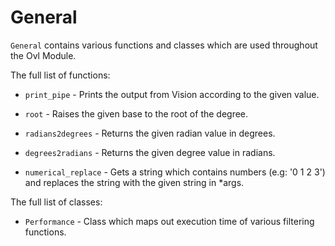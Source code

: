 # General

`General` contains various functions and classes which are used throughout the Ovl Module.

The full list of functions:

- `print_pipe` - Prints the output from Vision according to the given value.

- `root` - Raises the given base to the root of the degree.

- `radians2degrees` - Returns the given radian value in degrees.

- `degrees2radians` - Returns the given degree value in radians.

- `numerical_replace` - Gets a string which contains numbers (e.g: '0 1 2 3') and replaces the string with the given string in *args.


The full list of classes:

- `Performance` - Class which maps out execution time of various filtering functions.

